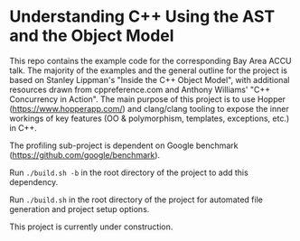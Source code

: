 # Understanding C++ Using the AST and the Object Model
This repo contains the example code for the corresponding Bay Area ACCU
talk. The majority of the examples and the general outline for the
project is based on Stanley Lippman's "Inside the C++ Object Model",
with additional resources drawn from cppreference.com and Anthony
Williams' "C++ Concurrency in Action". The main purpose of this
project is to use Hopper (https://www.hopperapp.com/) and clang/clang
tooling to expose the inner workings of key features (OO & polymorphism,
templates, exceptions, etc.) in C++.

The profiling sub-project is dependent on Google benchmark (https://github.com/google/benchmark).

Run `./build.sh -b` in the root directory of the project to add this dependency.

Run `./build.sh` in the root directory of the project for automated file generation and
project setup options.

This project is currently under construction.
